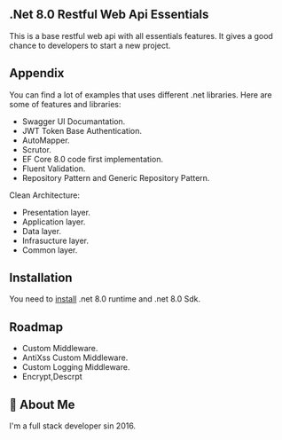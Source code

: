 ## .Net 8.0 Restful Web Api Essentials

This is a base restful web api with all essentials features. It gives a good chance to developers to start a new project.  

## Appendix

You can find a lot of examples that uses different .net libraries. Here are some of features and libraries:

- Swagger UI Documantation.
- JWT Token Base Authentication.
- AutoMapper.
- Scrutor.
- EF Core 8.0 code first implementation.
- Fluent Validation.
- Repository Pattern and Generic Repository Pattern.

Clean Architecture:
- Presentation layer.
- Application layer.
- Data layer.
- Infrasucture layer.
- Common layer.

## Installation

You need to [install](https://dotnet.microsoft.com/en-us/download/dotnet/8.0) .net 8.0 runtime and .net 8.0 Sdk.


## Roadmap

- Custom Middleware.
- AntiXss Custom Middleware.
- Custom Logging Middleware.
- Encrypt,Descrpt

## 🚀 About Me
I'm a full stack developer sin 2016.